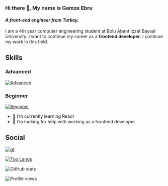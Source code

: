 ### Hi there 👋, My name is Gamze Ebru
#### *A front-end engineer from Turkey.*
I am a 4th year computer engineering student at Bolu Abant İzzet Baysal University. I want to continue my career as a **frontend developer**. I continue my work in this field.

## Skills
### Advanced
[![Advanced](https://skillicons.dev/icons?i=js,html,css,react,nodejs,tailwindcss,bootstrap,mysql,vscode)](https://skillicons.dev)

### Beginner
[![Beginner](https://skillicons.dev/icons?i=sass,python,jquery,cs,c,figma,visualstudio)](https://skillicons.dev)

- 🌱 I’m currently learning React 
- 🤔 I’m looking for help with working as a frontend developer 

## Social

[![gt](https://skillicons.dev/icons?i=github,linkedin,instagram,twitter)](https://github.com/GamzeEbru,https://www.linkedin.com/in/gamzeebrualtikulac,https://www.instagram.com/gmzebruu/,https://twitter.com/bi_bakipcikicaz)


[![Top Langs](https://github-readme-stats.vercel.app/api/top-langs/?username=GamzeEbru)](https://github.com/anuraghazra/github-readme-stats)

![GitHub stats](https://github-readme-stats.vercel.app/api?username=GamzeEbru&show_icons=true)  

![Profile views](https://gpvc.arturio.dev/GamzeEbru)  
